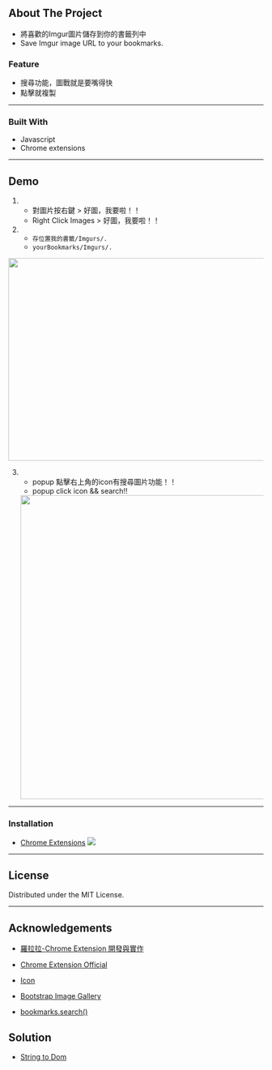 ## About The Project

- 將喜歡的Imgur圖片儲存到你的書籤列中
- Save Imgur image URL to your bookmarks.

### Feature

- 搜尋功能，圖戰就是要嘴得快
- 點擊就複製

---

### Built With

- Javascript
- Chrome extensions

--- 

## Demo
1. - 對圖片按右鍵 > 好圖，我要啦！！  
   - Right Click Images > 好圖，我要啦！！

2. - `存位置我的書籤/Imgurs/.`
   - `yourBookmarks/Imgurs/.`

<img src="https://github.com/mis101247/saveImgurToBookmarks-chromeExtenstion/blob/master/demo.gif?raw=true" data-canonical-src="https://github.com/mis101247/saveImgurToBookmarks-chromeExtenstion/blob/master/demo.gif?raw=true" width="600" height="400" />

3. - popup 點擊右上角的icon有搜尋圖片功能！！
   - popup click icon && search!!
   
   <img src="https://imgur.com/Cah5KXo.jpg" data-canonical-src="https://imgur.com/Cah5KXo.jpg" width="500" height="600" />


--- 

### Installation

- [Chrome Extensions](chrome://extensions/)
![](https://developer.chrome.com/static/images/get_started/load_extension.png)

---

## License


Distributed under the MIT License. 


---

## Acknowledgements

- [羅拉拉-Chrome Extension 開發與實作](https://ithelp.ithome.com.tw/users/20079450/ironman/1149?page=3)

- [Chrome Extension Official](https://developer.chrome.com/extensions/getstarted)

- [Icon](https://www.flaticon.com/free-icon/sword_2119265#term=fight&page=1&position=13)

- [Bootstrap Image Gallery](https://mdbootstrap.com/plugins/jquery/gallery/)

- [bookmarks.search()](https://developer.mozilla.org/en-US/docs/Mozilla/Add-ons/WebExtensions/API/bookmarks/search)

## Solution

- [String to Dom](https://stackoverflow.com/questions/3103962/converting-html-string-into-dom-elements)

